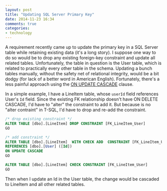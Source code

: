 ```yaml
---
layout: post
title: "Updating SQL Server Primary Key"
date: 2014-11-23 16:34
comments: true
categories:
- technology
---
```

A requirement recently came up to update the primary key in a SQL Server table while retaining existing data (it's a long story).  I suppose one way to do so would be to drop any existing foreign-key constraint and update all related tables.  Unfortunately, the table in question is the User table, which is related to practically every other table in the schema. Updating a bunch tables manually, without the safety net of relational integrity, would be a bit dodgy (for lack of a better word in American English). Fortunately, there's a less painful approach using the [ON UPDATE CASCADE](http://technet.microsoft.com/en-us/library/ms186973.aspx) clause. 

In a simple example, I have a LineItem table, whose `userId` field references User's `Id` field. Since the existing FK relationship doesn't have ON DELETE CASCADE, I'd have to "alter" the constraint to add it.  But because is no "alter contraint" in T-SQL, I'd have to drop and re-add the constraint.

``` sql
/* drop existing constraint */ 
ALTER TABLE [dbo].[LineItem] DROP CONSTRAINT [FK_LineItem_User] 
GO 

/* add constraint */ 
ALTER TABLE [dbo].[LineItem]  WITH CHECK ADD  CONSTRAINT [FK_LineItem_User] FOREIGN KEY([UserId]) 
REFERENCES [dbo].[User] ([Id]) 
ON UPDATE CASCADE 
GO 

ALTER TABLE [dbo].[LineItem] CHECK CONSTRAINT [FK_LineItem_User] 
GO 
``` 

Then when I update an Id in the User table, the change would be cascaded to LineItem and all other related tables.
